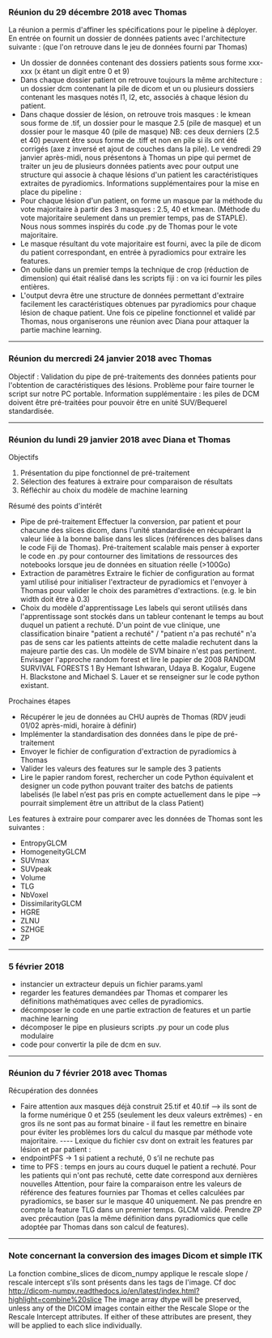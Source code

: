 ### Réunion du 29 décembre 2018 avec Thomas
La réunion a permis d'affiner les spécifications pour le pipeline à déployer.
En entrée on fournit un dossier de données patients avec l'architecture suivante : (que l'on retrouve dans le jeu de données fourni par Thomas)
-	Un dossier de données contenant des dossiers patients sous forme xxx-xxx (x étant un digit entre 0 et 9)
-	Dans chaque dossier patient on retrouve toujours la même architecture : un dossier dcm contenant la pile de dicom et un ou plusieurs dossiers contenant les masques notés l1, l2, etc, associés à chaque lésion du patient. 
-	Dans chaque dossier de lésion, on retrouve trois masques : le kmean sous forme de .tif, un dossier pour le masque 2.5 (pile de masque) et un dossier pour le masque 40 (pile de masque) NB: ces deux derniers (2.5 et 40) peuvent être sous forme de .tiff et non en pile si ils ont été corrigés (axe z inversé et ajout de couches dans la pile).
Le vendredi 29 janvier après-midi, nous présentons à Thomas un pipe qui permet de traiter un jeu de plusieurs données patients avec pour output une structure qui associe à chaque lésions d'un patient les caractéristiques extraites de pyradiomics.
Informations supplémentaires pour la mise en place du pipeline :
- Pour chaque lésion d'un patient, on forme un masque par la méthode du vote majoritaire à partir des 3 masques : 2.5, 40 et kmean. (Méthode du vote majoritaire seulement dans un premier temps, pas de STAPLE). Nous nous sommes inspirés du code .py de Thomas pour le vote majoritaire.
- Le masque résultant du vote majoritaire est fourni, avec la pile de dicom du patient correspondant, en entrée à pyradiomics pour extraire les features.
- On oublie dans un premier temps la technique de crop (réduction de dimension) qui était réalisé dans les scripts fiji : on va ici fournir les piles entières.
- L'output devra être une structure de données permettant d'extraire facilement les caractéristiques obtenues par pyradiomics pour chaque lésion de chaque patient.
Une fois ce pipeline fonctionnel et validé par Thomas, nous organiserons une réunion avec Diana pour attaquer la partie machine learning.

---------------------------
### Réunion du mercredi 24 janvier 2018 avec Thomas
Objectif : Validation du pipe de pré-traitements des données patients pour l'obtention de caractéristiques des lésions.
Problème pour faire tourner le script sur notre PC portable.
Information supplémentaire : les piles de DCM doivent être pré-traitées pour pouvoir être en unité SUV/Bequerel standardisée.


---------------------------
### Réunion du lundi 29 janvier 2018 avec Diana et Thomas
Objectifs
1. Présentation du pipe fonctionnel de pré-traitement
2. Sélection des features à extraire pour comparaison de résultats
3. Réfléchir au choix du modèle de machine learning

Résumé des points d'intérêt
- Pipe de pré-traitement
Effectuer la conversion, par patient et pour chacune des slices dicom, dans l'unité standardisée en récupérant la valeur liée à la bonne balise dans les slices (références des balises dans le code Fiji de Thomas).
Pré-traitement scalable mais penser à exporter le code en .py pour contourner des limitations de ressources des notebooks lorsque jeu de données en situation réelle (>100Go)
- Extraction de paramètres
Extraire le fichier de configuration au format yaml utilisé pour initialiser l'extracteur de pyradiomics et l'envoyer à Thomas pour valider le choix des paramètres d'extractions. (e.g. le bin width doit être à 0.3)
- Choix du modèle d'apprentissage
Les labels qui seront utilisés dans l'apprentissage sont stockés dans un tableur contenant le temps au bout duquel un patient a rechuté.
D'un point de vue clinique, une classification binaire "patient a rechuté" / "patient n'a pas rechuté" n'a pas de sens car les patients atteints de cette maladie rechutent dans la majeure partie des cas. Un modèle de SVM binaire n'est pas pertinent.
Envisager l'approche random forest et lire le papier de 2008 RANDOM SURVIVAL FORESTS 1 By Hemant Ishwaran, Udaya B. Kogalur, Eugene H. Blackstone and Michael S. Lauer et se renseigner sur le code python existant.

Prochaines étapes
-	Récupérer le jeu de données au CHU auprès de Thomas (RDV jeudi 01/02 après-midi, horaire à définir)
-	Implémenter la standardisation des données dans le pipe de pré-traitement
-	Envoyer le fichier de configuration d'extraction de pyradiomics à Thomas
-	Valider les valeurs des features sur le sample des 3 patients 
-	Lire le papier random forest, rechercher un code Python équivalent et designer un code python pouvant traiter des batchs de patients labelisés (le label n’est pas pris en compte actuellement dans le pipe --> pourrait simplement être un attribut de la class Patient)

Les features à extraire pour comparer avec les données de Thomas sont les suivantes :
- EntropyGLCM
- HomogeneityGLCM
- SUVmax
- SUVpeak
- Volume
- TLG
- NbVoxel
- DissimilarityGLCM
- HGRE
- ZLNU
- SZHGE
- ZP

---------------------------
### 5 février 2018
- instancier un extracteur depuis un fichier params.yaml
- regarder les features demandées par Thomas et comparer les définitions mathématiques avec celles de pyradiomics.
- décomposer le code en une partie extraction de features et un partie machine learning
- décomposer le pipe en plusieurs scripts .py pour un code plus modulaire
- code pour convertir la pile de dcm en suv.

---------------------------
### Réunion du 7 février 2018 avec Thomas
Récupération des données
- Faire attention aux masques déjà construit 25.tif et 40.tif --> ils sont de la forme numérique 0 et 255 (seulement les deux valeurs extrêmes) - en gros ils ne sont pas au format binaire - il faut les remettre en binaire pour éviter les problèmes lors du calcul du masque par méthode vote majoritaire.
---- Lexique du fichier csv dont on extrait les features par lésion et par patient :
- endpointPFS ->  1 si patient a rechuté, 0 s’il ne rechute pas
- time to PFS : temps en jours au cours duquel le patient a rechuté. Pour les patients qui n'ont pas rechuté, cette date correspond aux dernières nouvelles
Attention, pour faire la comparaison entre les valeurs de référence des features fournies par Thomas et celles calculées par pyradiomics, se baser sur le masque 40 uniquement.
Ne pas prendre en compte la feature TLG dans un premier temps. GLCM validé.
Prendre ZP avec précaution (pas la même définition dans pyradiomics que celle adoptée par Thomas dans son calcul de features).



---------------------------
### Note concernant la conversion des images Dicom et simple ITK
La fonction combine_slices de dicom_numpy applique le rescale slope / rescale intercept s’ils sont présents dans les tags de l'image. Cf doc http://dicom-numpy.readthedocs.io/en/latest/index.html?highlight=combine%20slice
The image array dtype will be preserved, unless any of the DICOM images contain either the Rescale Slope or the Rescale Intercept attributes. If either of these attributes are present, they will be applied to each slice individually.
